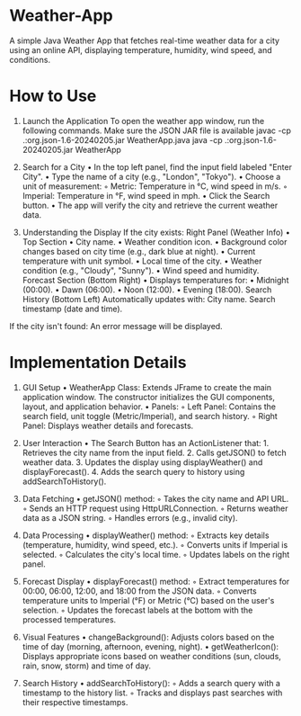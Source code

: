 # Weather-App
A simple Java Weather App that fetches real-time weather data for a city using an online API, displaying temperature, humidity, wind speed, and conditions.

# How to Use
1. Launch the Application
To open the weather app window, run the following commands. Make sure the JSON JAR file is available
  javac -cp .:org.json-1.6-20240205.jar WeatherApp.java
  java -cp .:org.json-1.6-20240205.jar WeatherApp

 
3. Search for a City
    • In the top left panel, find the input field labeled "Enter City".
    • Type the name of a city (e.g., "London", "Tokyo").
    • Choose a unit of measurement:
        ◦ Metric: Temperature in °C, wind speed in m/s.
        ◦ Imperial: Temperature in °F, wind speed in mph.
    • Click the Search button.
    • The app will verify the city and retrieve the current weather data.

4. Understanding the Display
If the city exists:
Right Panel (Weather Info)
    • Top Section
    • City name.
    • Weather condition icon.
    • Background color changes based on city time (e.g., dark blue at night).
    • Current temperature with unit symbol.
    • Local time of the city.
    • Weather condition (e.g., "Cloudy", "Sunny").
    • Wind speed and humidity.
Forecast Section (Bottom Right)
    • Displays temperatures for:
    • Midnight (00:00).
    • Dawn (06:00).
    • Noon (12:00).
    • Evening (18:00).
Search History (Bottom Left)
Automatically updates with:
City name.
Search timestamp (date and time).

If the city isn't found:
An error message will be displayed.


# Implementation Details
1. GUI Setup
    • WeatherApp Class: Extends JFrame to create the main application window. The constructor initializes the GUI components, layout, and application behavior.
    • Panels:
        ◦ Left Panel: Contains the search field, unit toggle (Metric/Imperial), and search history.
        ◦ Right Panel: Displays weather details and forecasts.
2. User Interaction
    • The Search Button has an ActionListener that:
        1. Retrieves the city name from the input field.
        2. Calls getJSON() to fetch weather data.
        3. Updates the display using displayWeather() and displayForecast().
        4. Adds the search query to history using addSearchToHistory().

3. Data Fetching
    • getJSON() method:
        ◦ Takes the city name and API URL.
        ◦ Sends an HTTP request using HttpURLConnection.
        ◦ Returns weather data as a JSON string.
        ◦ Handles errors (e.g., invalid city).

4. Data Processing
    • displayWeather() method:
        ◦ Extracts key details (temperature, humidity, wind speed, etc.).
        ◦ Converts units if Imperial is selected.
        ◦ Calculates the city's local time.
        ◦ Updates labels on the right panel.

5. Forecast Display
    • displayForecast() method:
        ◦ Extract temperatures for 00:00, 06:00, 12:00, and 18:00 from the JSON data.
        ◦ Converts temperature units to Imperial (°F) or Metric (°C) based on the user's selection.
        ◦ Updates the forecast labels at the bottom with the processed temperatures.
6. Visual Features
    • changeBackground(): Adjusts colors based on the time of day (morning, afternoon, evening, night).
    • getWeatherIcon(): Displays appropriate icons based on weather conditions (sun, clouds, rain, snow, storm) and time of day.

7. Search History
    • addSearchToHistory():
        ◦ Adds a search query with a timestamp to the history list.
        ◦ Tracks and displays past searches with their respective timestamps.
